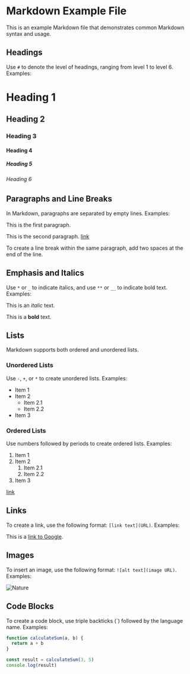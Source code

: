 # Markdown Example File

This is an example Markdown file that demonstrates common Markdown syntax and usage.

## Headings

Use `#` to denote the level of headings, ranging from level 1 to level 6. Examples:

# Heading 1
## Heading 2
### Heading 3
#### Heading 4
##### Heading 5
###### Heading 6

## Paragraphs and Line Breaks

In Markdown, paragraphs are separated by empty lines. Examples:

This is the first paragraph.

This is the second paragraph. [link](#)

To create a line break within the same paragraph, add two spaces at the end of the line.

## Emphasis and Italics

Use `*` or `_` to indicate italics, and use `**` or `__` to indicate bold text. Examples:

This is an *italic* text.

This is a **bold** text.

## Lists

Markdown supports both ordered and unordered lists.

### Unordered Lists

Use `-`, `+`, or `*` to create unordered lists. Examples:

- Item 1
- Item 2
	- Item 2.1
	- Item 2.2
- Item 3

### Ordered Lists

Use numbers followed by periods to create ordered lists. Examples:

1. Item 1
2. Item 2
	1. Item 2.1
	2. Item 2.2
3. Item 3

[link](#)

## Links

To create a link, use the following format: `[link text](URL)`. Examples:

This is a [link to Google](https://www.google.com).

## Images

To insert an image, use the following format: `![alt text](image URL)`. Examples:

![Nature](https://picsum.photos/1000/300)

## Code Blocks

To create a code block, use triple backticks (\`) followed by the language name. Examples:

```js
function calculateSum(a, b) {
  return a + b
}

const result = calculateSum(3, 5)
console.log(result)
```
